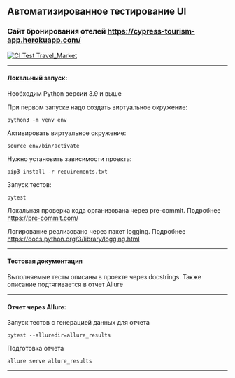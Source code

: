 ## Автоматизированное тестирование UI ##
### Сайт бронирования отелей https://cypress-tourism-app.herokuapp.com/ ###

[![CI Test Travel_Market](https://github.com/nanesterenko/travel_market/actions/workflows/test_travel_market.yml/badge.svg?branch=master)](https://github.com/nanesterenko/travel_market/actions/workflows/test_travel_market.yml)

---

#### Локальный запуск: ####

Необходим Python версии 3.9 и выше

При первом запуске надо создать виртуальное окружение:

```angular2html
python3 -m venv env
```

Активировать виртуальное окружение:

```angular2html
source env/bin/activate
```

Нужно установить зависимости проекта:

```angular2html
pip3 install -r requirements.txt
```

Запуск тестов:

```angular2html
pytest
```


Локальная проверка кода организована через pre-commit.
Подробнее https://pre-commit.com/


Логирование реализовано через пакет logging.
Подробнее https://docs.python.org/3/library/logging.html

---

#### Тестовая документация ####

Выполняемые тесты описаны в проекте через docstrings.
Также описание подтягивается в отчет Allure

---

#### Отчет через Allure: #### 

Запуск тестов с генерацией данных для отчета
```angular2html
pytest --alluredir=allure_results
```

Подготовка отчета
```angular2html
allure serve allure_results
```

---

